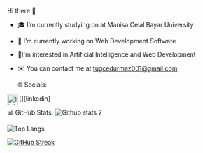  Hi there 👋

- 🎓 I’m currently studying on at Manisa Celal Bayar University
- 🔭 I’m currently working on Web Development Software
- 🔭I'm interested in Artificial Intelligence and Web Development
- ✉️ You can contact me at tugcedurmaz001@gmail.com




  🌐 Socials:

[<img align="left" alt="linkedin | LinkedIn" width="24px" src="https://www.linkedin.com/in/tu%C4%9F%C3%A7e-durmaz/" />][linkedin]





📊 GitHub Stats:
![Github stats 2](https://github-readme-stats.vercel.app/api?username=Tugce-Durmaz&show_icons=true&theme=radical)

![Top Langs](https://github-readme-stats.vercel.app/api/top-langs/?username=Tugce-Durmaz&layout=compact)

[![GitHub Streak](https://streak-stats.demolab.com/?user=Tugce-Durmaz1&theme=dark)](https://git.io/streak-stats)
